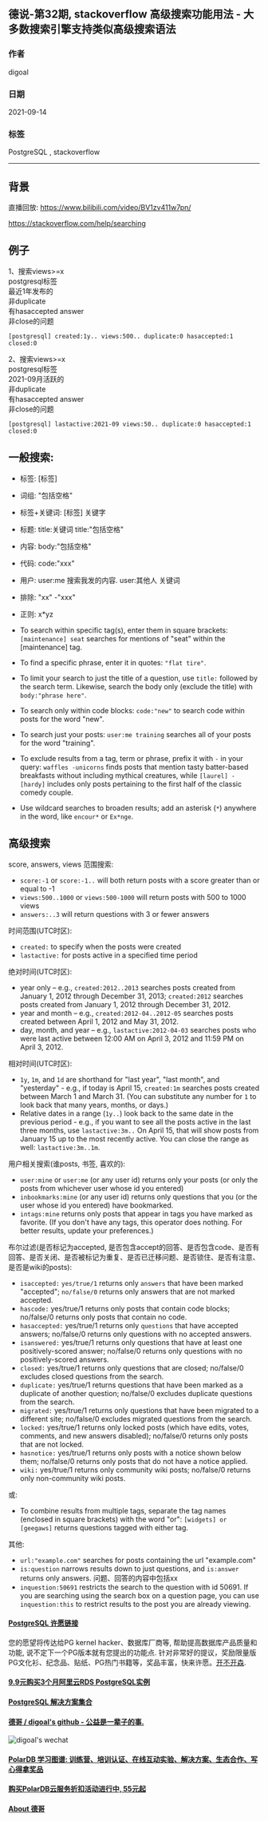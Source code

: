 ## 德说-第32期, stackoverflow 高级搜索功能用法 - 大多数搜索引擎支持类似高级搜索语法   
      
### 作者      
digoal      
      
### 日期      
2021-09-14       
      
### 标签      
PostgreSQL , stackoverflow    
      
----      
      
## 背景     
直播回放: https://www.bilibili.com/video/BV1zv411w7pn/  
  
https://stackoverflow.com/help/searching  
  
## 例子  
1、搜索views>=x  
postgresql标签  
最近1年发布的  
非duplicate  
有hasaccepted answer  
非close的问题  
  
```  
[postgresql] created:1y.. views:500.. duplicate:0 hasaccepted:1 closed:0  
```  
  
2、搜索views>=x  
postgresql标签  
2021-09月活跃的  
非duplicate  
有hasaccepted answer  
非close的问题  
  
```  
[postgresql] lastactive:2021-09 views:50.. duplicate:0 hasaccepted:1 closed:0  
```  
  
## 一般搜索:  
- 标签: [标签]  
- 词组: "包括空格"  
- 标签+关键词: [标签] 关键字  
- 标题: title:关键词 title:"包括空格"  
- 内容: body:"包括空格"  
- 代码: code:"xxx"  
- 用户: user:me 搜索我发的内容. user:其他人 关键词  
- 排除: "xx" -"xxx"  
- 正则: x*yz  
  
- To search within specific tag(s), enter them in square brackets: `[maintenance] seat` searches for mentions of "seat" within the [maintenance] tag.  
- To find a specific phrase, enter it in quotes: `"flat tire"`.  
- To limit your search to just the title of a question, use `title:` followed by the search term. Likewise, search the body only (exclude the title) with `body:"phrase here"`.  
- To search only within code blocks: `code:"new"` to search code within posts for the word "new".  
- To search just your posts: `user:me training` searches all of your posts for the word "training".  
- To exclude results from a tag, term or phrase, prefix it with `-` in your query: `waffles -unicorns` finds posts that mention tasty batter-based breakfasts without including mythical creatures, while `[laurel] -[hardy]` includes only posts pertaining to the first half of the classic comedy couple.  
- Use wildcard searches to broaden results; add an asterisk (`*`) anywhere in the word, like `encour*` or `Ex*nge`.  
  
## 高级搜索  
  
score, answers, views 范围搜索:  
- `score:-1` or `score:-1..` will both return posts with a score greater than or equal to -1  
- `views:500..1000` or `views:500-1000` will return posts with 500 to 1000 views  
- `answers:..3` will return questions with 3 or fewer answers  
  
时间范围(UTC时区):  
- `created:` to specify when the posts were created  
- `lastactive:` for posts active in a specified time period  
  
绝对时间(UTC时区):  
- year only – e.g., `created:2012..2013` searches posts created from January 1, 2012 through December 31, 2013; `created:2012` searches posts created from January 1, 2012 through December 31, 2012.  
- year and month – e.g., `created:2012-04..2012-05` searches posts created between April 1, 2012 and May 31, 2012.  
- day, month, and year – e.g., `lastactive:2012-04-03` searches posts who were last active between 12:00 AM on April 3, 2012 and 11:59 PM on April 3, 2012.  
  
相对时间(UTC时区):  
- `1y`, `1m`, and `1d` are shorthand for "last year", "last month", and "yesterday" - e.g., if today is April 15, `created:1m` searches posts created between March 1 and March 31. (You can substitute any number for `1` to look back that many years, months, or days.)  
- Relative dates in a range (`1y..`) look back to the same date in the previous period - e.g., if you want to see all the posts active in the last three months, use `lastactive:3m..` On April 15, that will show posts from January 15 up to the most recently active. You can close the range as well: `lastactive:3m..1m`.  
  
用户相关搜索(谁posts, 书签, 喜欢的):  
- `user:mine` or `user:me` (or any user id) returns only your posts (or only the posts from whichever user whose id you entered)  
- `inbookmarks:mine` (or any user id) returns only questions that you (or the user whose id you entered) have bookmarked.  
- `intags:mine` returns only posts that appear in tags you have marked as favorite. (If you don't have any tags, this operator does nothing. For better results, update your preferences.)  
  
布尔过滤(是否标记为accepted, 是否包含accept的回答、是否包含code、是否有回答、是否关闭、是否被标记为重复、是否已迁移问题、是否锁住、是否有注意、是否是wiki的posts):  
- `isaccepted:` `yes/true/1` returns only `answers` that have been marked "accepted"; `no/false/0` returns only answers that are not marked accepted.  
- `hascode:` yes/true/1 returns only posts that contain code blocks; no/false/0 returns only posts that contain no code.  
- `hasaccepted:` yes/true/1 returns only `questions` that have accepted answers; no/false/0 returns only questions with no accepted answers.  
- `isanswered:` yes/true/1 returns only questions that have at least one positively-scored answer; no/false/0 returns only questions with no positively-scored answers.  
- `closed:` yes/true/1 returns only questions that are closed; no/false/0 excludes closed questions from the search.  
- `duplicate:` yes/true/1 returns questions that have been marked as a duplicate of another question; no/false/0 excludes duplicate questions from the search.  
- `migrated:` yes/true/1 returns only questions that have been migrated to a different site; no/false/0 excludes migrated questions from the search.  
- `locked:` yes/true/1 returns only locked posts (which have edits, votes, comments, and new answers disabled); no/false/0 returns only posts that are not locked.  
- `hasnotice:` yes/true/1 returns only posts with a notice shown below them; no/false/0 returns only posts that do not have a notice applied.  
- `wiki:` yes/true/1 returns only community wiki posts; no/false/0 returns only non-community wiki posts.  
  
或:  
- To combine results from multiple tags, separate the tag names (enclosed in square brackets) with the word "or": `[widgets] or [geegaws]` returns questions tagged with either tag.  
  
其他:  
- `url:"example.com"` searches for posts containing the url "example.com"  
- `is:question` narrows results down to just questions, and `is:answer` returns only answers. 问题、回答的内容中包括xx  
- `inquestion:50691` restricts the search to the question with id 50691. If you are searching using the search box on a question page, you can use `inquestion:this` to restrict results to the post you are already viewing.  
  
  
#### [PostgreSQL 许愿链接](https://github.com/digoal/blog/issues/76 "269ac3d1c492e938c0191101c7238216")
您的愿望将传达给PG kernel hacker、数据库厂商等, 帮助提高数据库产品质量和功能, 说不定下一个PG版本就有您提出的功能点. 针对非常好的提议，奖励限量版PG文化衫、纪念品、贴纸、PG热门书籍等，奖品丰富，快来许愿。[开不开森](https://github.com/digoal/blog/issues/76 "269ac3d1c492e938c0191101c7238216").  
  
  
#### [9.9元购买3个月阿里云RDS PostgreSQL实例](https://www.aliyun.com/database/postgresqlactivity "57258f76c37864c6e6d23383d05714ea")
  
  
#### [PostgreSQL 解决方案集合](https://yq.aliyun.com/topic/118 "40cff096e9ed7122c512b35d8561d9c8")
  
  
#### [德哥 / digoal's github - 公益是一辈子的事.](https://github.com/digoal/blog/blob/master/README.md "22709685feb7cab07d30f30387f0a9ae")
  
  
![digoal's wechat](../pic/digoal_weixin.jpg "f7ad92eeba24523fd47a6e1a0e691b59")
  
  
#### [PolarDB 学习图谱: 训练营、培训认证、在线互动实验、解决方案、生态合作、写心得拿奖品](https://www.aliyun.com/database/openpolardb/activity "8642f60e04ed0c814bf9cb9677976bd4")
  
  
#### [购买PolarDB云服务折扣活动进行中, 55元起](https://www.aliyun.com/activity/new/polardb-yunparter?userCode=bsb3t4al "e0495c413bedacabb75ff1e880be465a")
  
  
#### [About 德哥](https://github.com/digoal/blog/blob/master/me/readme.md "a37735981e7704886ffd590565582dd0")
  
